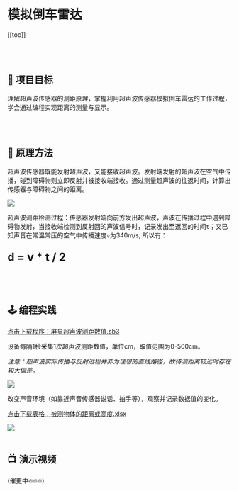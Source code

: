 # 模拟倒车雷达

[[toc]]

<br>
<br>

## 🎯 项目目标

理解超声波传感器的测距原理，掌握利用超声波传感器模拟倒车雷达的工作过程，学会通过编程实现距离的测量与显示。

<br>
<br>

## 📖 原理方法

超声波传感器既能发射超声波，又能接收超声波。发射端发射的超声波在空气中传播，碰到障碍物则立即反射并被接收端接收。通过测量超声波的往返时间，计算出传感器与障碍物之间的距离。

<img src="/images/docimg/Snipaste_2025-03-03_17-04-18.png">

超声波测距检测过程：传感器发射端向前方发出超声波，声波在传播过程中遇到障碍物发射，当接收端检测到反射回的声波信号时，记录发出至返回的时间`t`；又已知声音在常温常压的空气中传播速度`v`为340m/s, 所以有：

<p style="font-size:25px; font-weight:bold;">d = v * t / 2</p>

<br>
<br>

## 🕹️ 编程实践

<a href="/tutorial/starbox_sj/sb3/屏显超声波测距数值.sb3">点击下载程序：屏显超声波测距数值.sb3</a>

设备每隔1秒采集1次超声波测距数值，单位cm，取值范围为0-500cm。

*注意：超声波实际传播与反射过程并非为理想的直线路径，故待测距离较远时存在较大偏差。*

<img src="/images/docimg/Snipaste_2025-03-03_16-26-15.png">

改变声音环境（如靠近声音传感器说话、拍手等），观察并记录数据值的变化。

<a href="/tutorial/starbox_sj/others/被测物体的距离或高度.xlsx">点击下载表格：被测物体的距离或高度.xlsx</a>

<img src="/images/docimg/Snipaste_2025-03-03_16-23-20.png">

<br>
<br>

## 📺 演示视频

(催更中🔥🔥🔥)